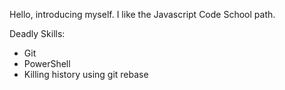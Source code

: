 Hello, introducing myself.
I like the Javascript Code School path.

Deadly Skills:

* Git
* PowerShell
* Killing history using git rebase
